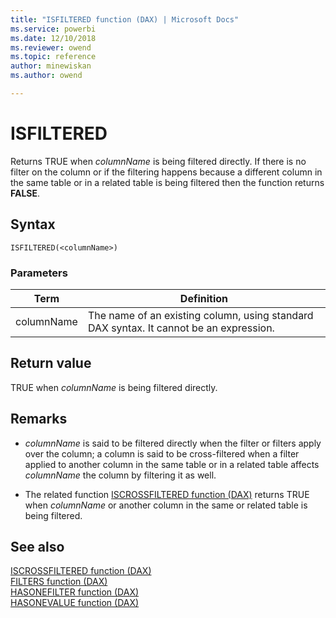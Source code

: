 ```yaml
---
title: "ISFILTERED function (DAX) | Microsoft Docs"
ms.service: powerbi 
ms.date: 12/10/2018
ms.reviewer: owend
ms.topic: reference
author: minewiskan
ms.author: owend

---
```

# ISFILTERED
Returns TRUE when *columnName* is being filtered directly. If there is no filter on the column or if the filtering happens because a different column in the same table or in a related table is being filtered then the function returns **FALSE**.  
  
## Syntax  
  
```dax
ISFILTERED(<columnName>)  
```
  
### Parameters  

|Term|Definition|  
|--------|--------------|  
|columnName|The name of an existing column, using standard DAX syntax. It cannot be an expression.| 
  
## Return value  
TRUE when *columnName* is being filtered directly.  
  
## Remarks  
  
-   *columnName* is said to be filtered directly when the filter or filters apply over the column; a column is said to be cross-filtered when a filter applied to another column in the same table or in a related table affects *columnName* the column by filtering it as well.  
  
-   The related function [ISCROSSFILTERED function &#40;DAX&#41;](iscrossfiltered-function-dax.md) returns TRUE when *columnName* or another column in the same or related table is being filtered.  
  
  
  
## See also  
[ISCROSSFILTERED function &#40;DAX&#41;](iscrossfiltered-function-dax.md)  
[FILTERS function &#40;DAX&#41;](filters-function-dax.md)  
[HASONEFILTER function &#40;DAX&#41;](hasonefilter-function-dax.md)  
[HASONEVALUE function &#40;DAX&#41;](hasonevalue-function-dax.md)  
  

